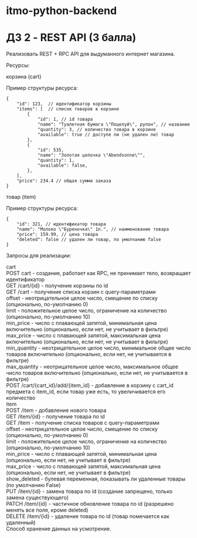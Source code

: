 # itmo-python-backend
# ДЗ 2 - REST API (3 балла)

Реализовать REST + RPC API для выдуманного интернет магазина.

Ресурсы:

корзина (cart)

Пример структуры ресурса:
```
{  
    "id": 123,  // идентификатор корзины  
    "items": [  // список товаров в корзине  
        {  
            "id": 1, // id товара  
            "name": "Туалетная бумага \"Поцелуй\", рулон", // название  
            "quantity": 3, // количество товара в корзине  
            "available": true // доступе ли (не удален ли) товар  
        },   
        {  
            "id": 535,   
            "name": "Золотая цепочка \"Abendsonne\"",   
            "quantity": 1,  
            "available": false,  
        },  
    ],  
    "price": 234.4 // общая сумма заказа  
}
```
товар (item)  

Пример структуры ресурса:  
```
{  
    "id": 321, // идентификатор товара  
    "name": "Молоко \"Буреночка\" 1л.", // наименование товара  
    "price": 159.99, // цена товара  
    "deleted": false // удален ли товар, по умолчанию false  
}
```

Запросы для реализации:  

cart  
POST cart - создание, работает как RPC, не принимает тело, возвращает идентификатор  
GET /cart/{id} - получение корзины по id  
GET /cart - получение списка корзин с query-параметрами  
offset - неотрицательное целое число, смещение по списку (опционально, по-умолчанию 0)  
limit - положительное целое число, ограничение на количество (опционально, по-умолчанию 10)  
min_price - число с плавающей запятой, минимальная цена включительно (опционально, если нет, не учитывает в фильтре)  
max_price - число с плавающей запятой, максимальная цена включительно (опционально, если нет, не учитывает в фильтре)  
min_quantity - неотрицательное целое число, минимальное общее число товаров включительно (опционально, если нет, не учитывается в фильтре)  
max_quantity - неотрицательное целое число, максимальное общее число товаров включительно (опционально, если нет, не учитывается в фильтре)  
POST /cart/{cart_id}/add/{item_id} - добавление в корзину с cart_id предмета с item_id, если товар уже есть, то увеличивается его количество  
item  
POST /item - добавление нового товара  
GET /item/{id} - получение товара по id  
GET /item - получение списка товаров с query-параметрами  
offset - неотрицательное целое число, смещение по списку (опционально, по-умолчанию 0)  
limit - положительное целое число, ограничение на количество (опционально, по-умолчанию 10)  
min_price - число с плавающей запятой, минимальная цена (опционально, если нет, не учитывает в фильтре)  
max_price - число с плавающей запятой, максимальная цена (опционально, если нет, не учитывает в фильтре)  
show_deleted - булевая переменная, показывать ли удаленные товары (по умолчанию False)  
PUT /item/{id} - замена товара по id (создание запрещено, только замена существующего)  
PATCH /item/{id} - частичное обновление товара по id (разрешено менять все поля, кроме deleted)  
DELETE /item/{id} - удаление товара по id (товар помечается как удаленный)  
Способ хранение данных на усмотрение.  
